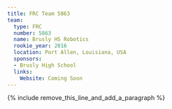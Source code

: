 ```yaml
---
title: FRC Team 5863
team:
  type: FRC
  number: 5863
  name: Brusly HS Robotics
  rookie_year: 2016
  location: Port Allen, Louisiana, USA
  sponsors:
  - Brusly High School
  links:
    Website: Coming Soon
---
```


{% include remove_this_line_and_add_a_paragraph %}